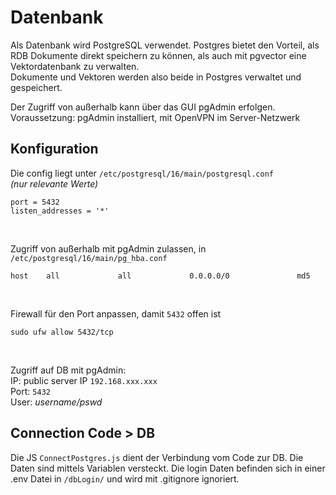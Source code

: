 # Datenbank

Als Datenbank wird PostgreSQL verwendet. Postgres bietet den Vorteil, als RDB Dokumente direkt speichern zu können, als auch
mit pgvector eine Vektordatenbank zu verwalten. <br>
Dokumente und Vektoren werden also beide in Postgres verwaltet und gespeichert. <br>

Der Zugriff von außerhalb kann über das GUI pgAdmin erfolgen.<br>
Voraussetzung: pgAdmin installiert, mit OpenVPN im Server-Netzwerk

## Konfiguration

Die config liegt unter `/etc/postgresql/16/main/postgresql.conf` <br>
_(nur relevante Werte)_
```
port = 5432
listen_addresses = '*'
```
<br>

Zugriff von außerhalb mit pgAdmin zulassen, in `/etc/postgresql/16/main/pg_hba.conf`
```
host    all             all             0.0.0.0/0               md5 
```
<br>

Firewall für den Port anpassen, damit `5432` offen ist
```
sudo ufw allow 5432/tcp
```
<br>

Zugriff auf DB mit pgAdmin:<br>
IP: public server IP `192.168.xxx.xxx`<br>
Port: `5432`<br>
User: _username/pswd_<br>

## Connection Code > DB

Die JS `ConnectPostgres.js` dient der Verbindung vom Code zur DB. Die Daten sind mittels Variablen versteckt. Die login Daten befinden sich in einer .env Datei in `/dbLogin/` und wird mit .gitignore ignoriert.
